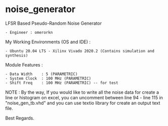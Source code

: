 # noise_generator
LFSR Based Pseudo-Random Noise Generator

    - Engineer : omerorkn

My Working Environments (OS and IDE) :

    - Ubuntu 20.04 LTS - Xilinx Vivado 2020.2 (Contains simulation and synthesis)

Module Features :

    - Data Width    : 5 (PARAMETRIC)
    - System Clock  : 100 MHz (PARAMETRIC)
    - Shift Freq    : 100 MHz (PARAMETRIC) -- for test

NOTE : By the way, If you would like to write all the noise data for create a line or histogram on excel, you can uncomment between line 94 - line 115 in "noise_gen_tb.vhd" and you can use textio library for create an output text file.

Best Regards.
